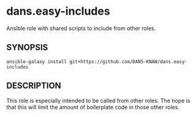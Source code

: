 dans.easy-includes
==================

Ansible role with shared scripts to include from other roles.

SYNOPSIS
--------

    ansible-galaxy install git+https://github.com/DANS-KNAW/dans.easy-includes


DESCRIPTION
-----------

This role is especially intended to be called from other roles. The hope is that this will limit the
amount of boilerplate code in those other roles.